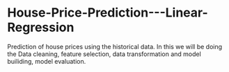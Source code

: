 # House-Price-Prediction---Linear-Regression
Prediction of house prices using the historical data. In this we will be doing the Data cleaning, feature selection, data transformation and model builiding, model evaluation.
